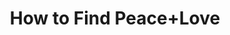 ---
pid: pt275
title: How to Find Peace+Love
location_transcription: Center City
coordinates: "[-75.161063532565, 39.951135166458]"
zipcode: '19124'
gen_neighborhood: North Philadelphia
neighborhood: Juniata,Frankford,Feltonville
outside_phl: 
age: '39'
age_range: 30-39
instagram: 
image_file_name: pt_275.jpg
proposal_transcription: Peace and Love starts with God
topic: Religion,Love
topic_summary: 0, 0
type: Sculpture Statue
keywords_other: Peace
credit: Todd Saunders
image_labels: 
twitter: 
facebook: 
permalink: "/monuments/pt275/"
layout: item-page
---